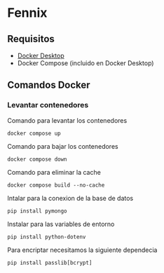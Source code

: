 # Fennix 

## Requisitos

- [Docker Desktop](https://www.docker.com/products/docker-desktop/)
- Docker Compose (incluido en Docker Desktop)

## Comandos Docker

### Levantar contenedores

Comando para levantar los contenedores 
```
docker compose up
```

Comando para bajar los contenedores 
```
docker compose down
```

Comando para eliminar la cache 
```
docker compose build --no-cache
```

Intalar para la conexion de la base de datos
```
pip install pymongo
```

Instalar para las variables de entorno
```
pip install python-dotenv
```

Para encriptar necesitamos la siguiente dependecia
```
pip install passlib[bcrypt]
```





